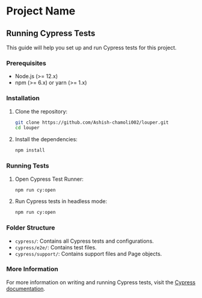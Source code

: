 # Project Name

## Running Cypress Tests

This guide will help you set up and run Cypress tests for this project.

### Prerequisites

- Node.js (>= 12.x)
- npm (>= 6.x) or yarn (>= 1.x)

### Installation

1. Clone the repository:
    ```sh
    git clone https://github.com/Ashish-chamoli002/louper.git
    cd louper
    ```

2. Install the dependencies:
    ```sh
    npm install
    ```

### Running Tests

1. Open Cypress Test Runner:
    ```sh
    npm run cy:open
    ```

2. Run Cypress tests in headless mode:
    ```sh
    npm run cy:open
    ```

### Folder Structure

- `cypress/`: Contains all Cypress tests and configurations.
- `cypress/e2e/`: Contains test files.
- `cypress/support/`: Contains support files and Page objects.

                  

### More Information

For more information on writing and running Cypress tests, visit the [Cypress documentation](https://docs.cypress.io).

 